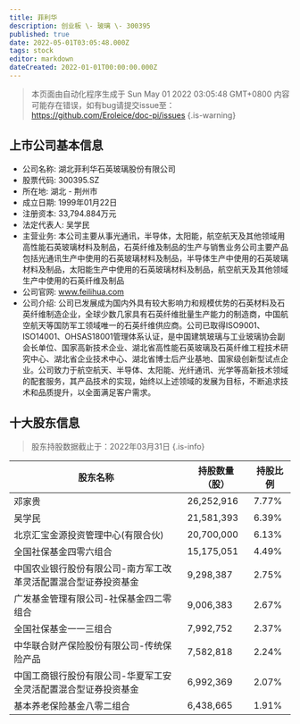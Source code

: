 ```yaml
---
title: 菲利华
description: 创业板 \- 玻璃 \- 300395
published: true
date: 2022-05-01T03:05:48.000Z
tags: stock
editor: markdown
dateCreated: 2022-01-01T00:00:00.000Z
---
```


> 本页面由自动化程序生成于 Sun May 01 2022 03:05:48 GMT+0800
> 内容可能存在错误，如有bug请提交issue至：https://github.com/Eroleice/doc-pi/issues
{.is-warning}

## 上市公司基本信息
- 公司名称: 湖北菲利华石英玻璃股份有限公司
- 股票代码: 300395.SZ
- 所在地: 湖北 - 荆州市
- 成立日期: 1999年01月22日
- 注册资本: 33,794.884万元
- 法定代表人: 吴学民
- 主营业务: 本公司主要从事光通讯，半导体，太阳能，航空航天及其他领域用高性能石英玻璃材料及制品，石英纤维及制品的生产与销售业务公司主要产品包括光通讯生产中使用的石英玻璃材料及制品，半导体生产中使用的石英玻璃材料及制品，太阳能生产中使用的石英玻璃材料及制品，航空航天及其他领域生产中使用的石英纤维及制品
- 公司官网: www.feilihua.com
- 公司介绍: 公司已发展成为国内外具有较大影响力和规模优势的石英材料及石英纤维制造企业，全球少数几家具有石英纤维批量生产能力的制造商，中国航空航天等国防军工领域唯一的石英纤维供应商。公司已取得ISO9001、ISO14001、OHSAS18001管理体系认证，是中国建筑玻璃与工业玻璃协会副会长单位、国家高新技术企业、湖北省高性能石英玻璃及石英纤维工程技术研究中心、湖北省企业技术中心、湖北省博士后产业基地、国家级创新型试点企业。公司致力于航空航天、半导体、太阳能、光纤通讯、光学等高新技术领域的配套服务，其产品技术的实现，始终以上述领域的发展为目标，不断追求技术和品质提升，以全面满足客户需求。


## 十大股东信息
> 股东持股数据截止于：2022年03月31日
{.is-info}

| 股东名称 | 持股数量（股） | 持股比例 |
| --- | --- | --- |
| 邓家贵 | 26,252,916 | 7.77% |
| 吴学民 | 21,581,393 | 6.39% |
| 北京汇宝金源投资管理中心(有限合伙) | 20,700,000 | 6.13% |
| 全国社保基金四零六组合 | 15,175,051 | 4.49% |
| 中国农业银行股份有限公司-南方军工改革灵活配置混合型证券投资基金 | 9,298,387 | 2.75% |
| 广发基金管理有限公司-社保基金四二零组合 | 9,006,383 | 2.67% |
| 全国社保基金一一三组合 | 7,992,752 | 2.37% |
| 中华联合财产保险股份有限公司-传统保险产品 | 7,582,818 | 2.24% |
| 中国工商银行股份有限公司-华夏军工安全灵活配置混合型证券投资基金 | 6,992,369 | 2.07% |
| 基本养老保险基金八零二组合 | 6,438,665 | 1.91% |




